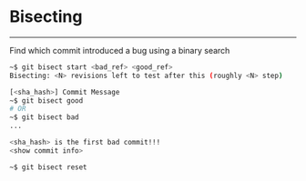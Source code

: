 # Bisecting
<hr>

Find which commit introduced a bug using a binary search

```bash
~$ git bisect start <bad_ref> <good_ref>
Bisecting: <N> revisions left to test after this (roughly <N> step)

[<sha_hash>] Commit Message
~$ git bisect good
# OR
~$ git bisect bad
...

<sha_hash> is the first bad commit!!!
<show commit info>

~$ git bisect reset
```

